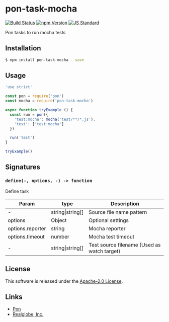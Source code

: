 pon-task-mocha
==========

<!---
This file is generated by ape-tmpl. Do not update manually.
--->

<!-- Badge Start -->
<a name="badges"></a>

[![Build Status][bd_travis_shield_url]][bd_travis_url]
[![npm Version][bd_npm_shield_url]][bd_npm_url]
[![JS Standard][bd_standard_shield_url]][bd_standard_url]

[bd_repo_url]: https://github.com/realglobe-Inc/pon-task-mocha
[bd_travis_url]: http://travis-ci.org/realglobe-Inc/pon-task-mocha
[bd_travis_shield_url]: http://img.shields.io/travis/realglobe-Inc/pon-task-mocha.svg?style=flat
[bd_travis_com_url]: http://travis-ci.com/realglobe-Inc/pon-task-mocha
[bd_travis_com_shield_url]: https://api.travis-ci.com/realglobe-Inc/pon-task-mocha.svg?token=
[bd_license_url]: https://github.com/realglobe-Inc/pon-task-mocha/blob/master/LICENSE
[bd_codeclimate_url]: http://codeclimate.com/github/realglobe-Inc/pon-task-mocha
[bd_codeclimate_shield_url]: http://img.shields.io/codeclimate/github/realglobe-Inc/pon-task-mocha.svg?style=flat
[bd_codeclimate_coverage_shield_url]: http://img.shields.io/codeclimate/coverage/github/realglobe-Inc/pon-task-mocha.svg?style=flat
[bd_gemnasium_url]: https://gemnasium.com/realglobe-Inc/pon-task-mocha
[bd_gemnasium_shield_url]: https://gemnasium.com/realglobe-Inc/pon-task-mocha.svg
[bd_npm_url]: http://www.npmjs.org/package/pon-task-mocha
[bd_npm_shield_url]: http://img.shields.io/npm/v/pon-task-mocha.svg?style=flat
[bd_standard_url]: http://standardjs.com/
[bd_standard_shield_url]: https://img.shields.io/badge/code%20style-standard-brightgreen.svg

<!-- Badge End -->


<!-- Description Start -->
<a name="description"></a>

Pon tasks to run mocha tests

<!-- Description End -->


<!-- Overview Start -->
<a name="overview"></a>



<!-- Overview End -->


<!-- Sections Start -->
<a name="sections"></a>

<!-- Section from "doc/guides/01.Installation.md.hbs" Start -->

<a name="section-doc-guides-01-installation-md"></a>

Installation
-----

```bash
$ npm install pon-task-mocha --save
```


<!-- Section from "doc/guides/01.Installation.md.hbs" End -->

<!-- Section from "doc/guides/02.Usage.md.hbs" Start -->

<a name="section-doc-guides-02-usage-md"></a>

Usage
---------

```javascript
'use strict'

const pon = require('pon')
const mocha = require('pon-task-mocha')

async function tryExample () {
  const run = pon({
    'test:mocha': mocha('test/**/*.js'),
    'test': ['test:mocha']
  })

  run('test')
}

tryExample()

```


<!-- Section from "doc/guides/02.Usage.md.hbs" End -->

<!-- Section from "doc/guides/03.Signature.md.hbs" Start -->

<a name="section-doc-guides-03-signature-md"></a>

Signatures
---------


### `define(-, options, -) -> function`

Define task

| Param | type | Description |
| ---- | --- | ----------- |
| - | string&#124;string[] | Source file name pattern |
| options | Object |  Optional settings |
| options.reporter | string |  Mocha reporter |
| options.timeout | number |  Mocha test timeout |
| - | string&#124;string[] | Test source filename (Used as watch target) |



<!-- Section from "doc/guides/03.Signature.md.hbs" End -->


<!-- Sections Start -->


<!-- LICENSE Start -->
<a name="license"></a>

License
-------
This software is released under the [Apache-2.0 License](https://github.com/realglobe-Inc/pon-task-mocha/blob/master/LICENSE).

<!-- LICENSE End -->


<!-- Links Start -->
<a name="links"></a>

Links
------

+ [Pon][pon_url]
+ [Realglobe, Inc.][realglobe,_inc__url]

[pon_url]: https://github.com/realglobe-Inc/pon
[realglobe,_inc__url]: http://realglobe.jp

<!-- Links End -->
